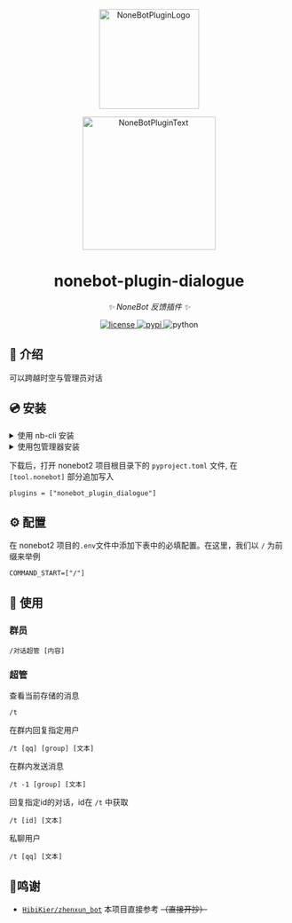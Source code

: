 <div align="center">
  <a href="https://v2.nonebot.dev/store"><img src="https://github.com/A-kirami/nonebot-plugin-template/blob/resources/nbp_logo.png" width="180" height="180" alt="NoneBotPluginLogo"></a>
  <br>
  <p><img src="https://github.com/A-kirami/nonebot-plugin-template/blob/resources/NoneBotPlugin.svg" width="240" alt="NoneBotPluginText"></p>
</div>

<div align="center">

# nonebot-plugin-dialogue

_✨ NoneBot 反馈插件 ✨_


<a href="./LICENSE">
    <img src="https://img.shields.io/github/license/owner/nonebot-plugin-dialogue.svg" alt="license">
</a>
<a href="https://pypi.python.org/pypi/nonebot-plugin-dialogue">
    <img src="https://img.shields.io/pypi/v/nonebot-plugin-dialogue.svg" alt="pypi">
</a>
<img src="https://img.shields.io/badge/python-3.8+-blue.svg" alt="python">

</div>

## 📖 介绍

可以跨越时空与管理员对话

## 💿 安装

<details>
<summary>使用 nb-cli 安装</summary>
在 nonebot2 项目的根目录下打开命令行, 输入以下指令即可安装

    nb plugin install nonebot-plugin-dialogue

</details>

<details>
<summary>使用包管理器安装</summary>
在 nonebot2 项目的插件目录下, 打开命令行, 根据你使用的包管理器, 输入相应的安装命令

<details>
<summary>pip</summary>

    pip install nonebot-plugin-dialogue
</details>
<details>
<summary>poetry</summary>

    poetry add nonebot-plugin-dialogue
</details>

</details>

下载后，打开 nonebot2 项目根目录下的 `pyproject.toml` 文件, 在 `[tool.nonebot]` 部分追加写入

    plugins = ["nonebot_plugin_dialogue"]


## ⚙️ 配置

在 nonebot2 项目的`.env`文件中添加下表中的必填配置。在这里，我们以 `/` 为前缀来举例
```
COMMAND_START=["/"]
```

## 🎉 使用

### 群员
```
/对话超管 [内容]
```

### 超管
查看当前存储的消息
```
/t
```

在群内回复指定用户
```
/t [qq] [group] [文本]
```

在群内发送消息
```
/t -1 [group] [文本]
```

回复指定id的对话，id在 `/t` 中获取
```
/t [id] [文本]
```

私聊用户
```
/t [qq] [文本]
```

## 🙏鸣谢

* [`HibiKier/zhenxun_bot`](https://github.com/HibiKier/zhenxun_bot/) 本项目直接参考 ~~（直接开抄）~~
